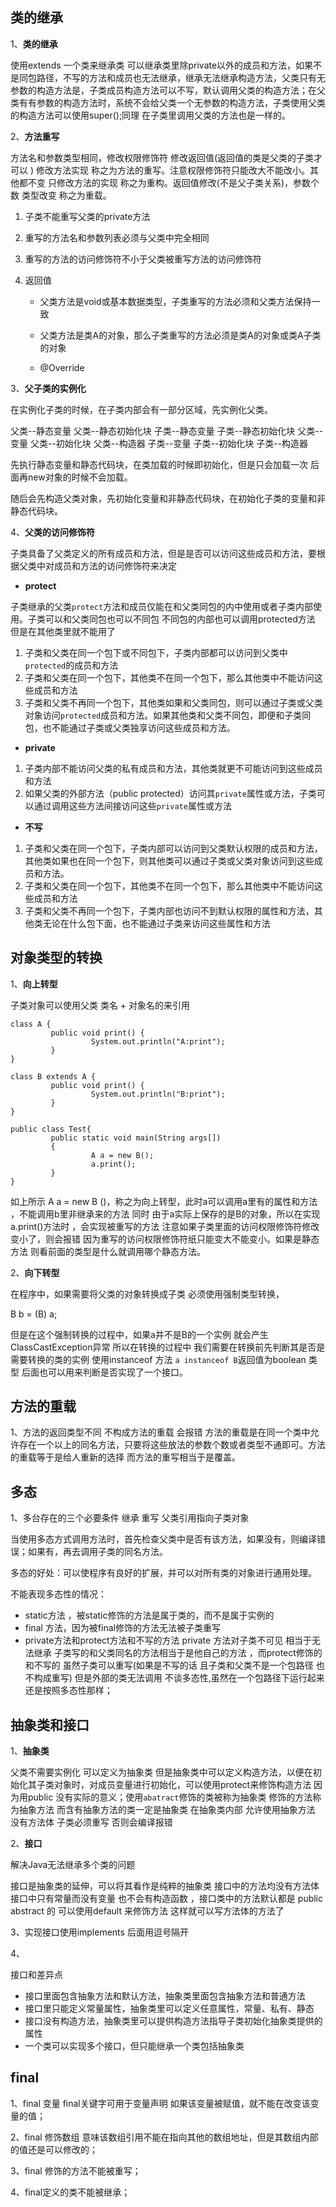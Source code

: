 ## 类的继承

1、**类的继承**

使用extends 一个类来继承类 可以继承类里除private以外的成员和方法，如果不是同包路径，不写的方法和成员也无法继承，继承无法继承构造方法，父类只有无参数的构造方法是，子类成员构造方法可以不写，默认调用父类的构造方法；在父类有有参数的构造方法时，系统不会给父类一个无参数的构造方法，子类使用父类的构造方法可以使用super();同理 在子类里调用父类的方法也是一样的。

2、**方法重写**

方法名和参数类型相同，修改权限修饰符 修改返回值(返回值的类是父类的子类才可以 ) 修改方法实现 称之为方法的重写。注意权限修饰符只能改大不能改小。其他都不变 只修改方法的实现 称之为重构。返回值修改(不是父子类关系)，参数个数 类型改变 称之为重载。

1. 子类不能重写父类的private方法

2. 重写的方法名和参数列表必须与父类中完全相同

3. 重写的方法的访问修饰符不小于父类被重写方法的访问修饰符

4. 返回值

   - 父类方法是void或基本数据类型，子类重写的方法必须和父类方法保持一致
   - 父类方法是类A的对象，那么子类重写的方法必须是类A的对象或类A子类的对象

   - @Override 

3、**父子类的实例化**

在实例化子类的时候，在子类内部会有一部分区域，先实例化父类。

父类--静态变量 
父类--静态初始化块 
子类--静态变量 
子类--静态初始化块 
父类--变量 
父类--初始化块 
父类--构造器 
子类--变量 
子类--初始化块 
子类--构造器 

先执行静态变量和静态代码块，在类加载的时候即初始化，但是只会加载一次 后面再new对象的时候不会加载。

随后会先构造父类对象，先初始化变量和非静态代码块，在初始化子类的变量和非静态代码块。

4、**父类的访问修饰符**

子类具备了父类定义的所有成员和方法，但是是否可以访问这些成员和方法，要根据父类中对成员和方法的访问修饰符来决定

- **protect**

​      子类继承的父类`protect`方法和成员仅能在和父类同包的内中使用或者子类内部使用。子类可以和父类同包也可以不同包 不同包的内部也可以调用protected方法 但是在其他类里就不能用了

1. 子类和父类在同一个包下或不同包下，子类内部都可以访问到父类中`protected`的成员和方法
2. 子类和父类在同一个包下，其他类不在同一个包下，那么其他类中不能访问这些成员和方法
3. 子类和父类不再同一个包下，其他类如果和父类同包，则可以通过子类或父类对象访问`protected`成员和方法。如果其他类和父类不同包，即便和子类同包，也不能通过子类或父类独享访问这些成员和方法。

- **private**

1. 子类内部不能访问父类的私有成员和方法，其他类就更不可能访问到这些成员和方法
2. 如果父类的外部方法（public protected）访问其`private`属性或方法，子类可以通过调用这些方法间接访问这些`private`属性或方法

- **不写**

1. 子类和父类在同一个包下，子类内部可以访问到父类默认权限的成员和方法，其他类如果也在同一个包下，则其他类可以通过子类或父类对象访问到这些成员和方法。
2. 子类和父类在同一个包下，其他类不在同一个包下，那么其他类中不能访问这些成员和方法
3. 子类和父类不再同一个包下，子类内部也访问不到默认权限的属性和方法，其他类无论在什么包下面，也不能通过子类来访问这些属性和方法

## 对象类型的转换

1、**向上转型**

子类对象可以使用父类 类名 + 对象名的来引用

```
class A {
         public void print() {
                  System.out.println("A:print");
         }
}

class B extends A {
         public void print() {        
                  System.out.println("B:print");
         }
}

public class Test{
         public static void main(String args[])
         {
                  A a = new B();         
                  a.print();
         }
}
```

如上所示 A a = new B ()，称之为向上转型，此时a可以调用a里有的属性和方法 ，不能调用b里非继承来的方法 同时 由于a实际上保存的是B的对象，所以在实现a.print()方法时 ，会实现被重写的方法 注意如果子类里面的访问权限修饰符修改变小了，则会报错 因为重写的访问权限修饰符纸只能变大不能变小。如果是静态方法 则看前面的类型是什么就调用哪个静态方法。

2、**向下转型**

在程序中，如果需要将父类的对象转换成子类 必须使用强制类型转换，

 B b = (B) a;

但是在这个强制转换的过程中，如果a并不是B的一个实例 就会产生ClassCastException异常 所以在转换的过程中 我们需要在转换前先判断其是否是需要转换的类的实例 使用instanceof 方法 `a instanceof B`返回值为boolean 类型 后面也可以用来判断是否实现了一个接口。



## 方法的重载

1、方法的返回类型不同 不构成方法的重载 会报错 方法的重载是在同一个类中允许存在一个以上的同名方法，只要将这些放法的参数个数或者类型不通即可。方法的重载等于是给人重新的选择 而方法的重写相当于是覆盖。



## 多态

1、多台存在的三个必要条件   继承 重写 父类引用指向子类对象

当使用多态方式调用方法时，首先检查父类中是否有该方法，如果没有，则编译错误；如果有，再去调用子类的同名方法。

多态的好处：可以使程序有良好的扩展，并可以对所有类的对象进行通用处理。

不能表现多态性的情况：

- static方法 ，被static修饰的方法是属于类的，而不是属于实例的
- final 方法，因为被final修饰的方法无法被子类重写
- private方法和protect方法和不写的方法 private 方法对子类不可见 相当于无法继承 子类写的和父类同名的方法相当于是他自己的方法 ，而protect修饰的和不写的 虽然子类可以重写(如果是不写的话 且子类和父类不是一个包路径 也不构成重写) 但是外部的类无法调用 不谈多态性,虽然在一个包路径下运行起来还是按照多态性那样；



## 抽象类和接口

1、**抽象类**

父类不需要实例化 可以定义为抽象类 但是抽象类中可以定义构造方法，以便在初始化其子类对象时，对成员变量进行初始化，可以使用protect来修饰构造方法 因为用public 没有实际的意义；使用`abatract`修饰的类被称为抽象类 修饰的方法称为抽象方法 而含有抽象方法的类一定是抽象类 在抽象类内部 允许使用抽象方法 没有方法体 子类必须重写 否则会编译报错

2、**接口**

解决Java无法继承多个类的问题

接口是抽象类的延伸，可以将其看作是纯粹的抽象类 接口中的方法均没有方法体 接口中只有常量而没有变量 也不会有构造函数 ，接口类中的方法默认都是 public abstract 的 可以使用default 来修饰方法 这样就可以写方法体的方法了

3、实现接口使用implements 后面用逗号隔开 

4、

接口和差异点

- 接口里面包含抽象方法和默认方法，抽象类里面包含抽象方法和普通方法
- 接口里只能定义常量属性，抽象类里可以定义任意属性，常量、私有、静态
- 接口没有构造方法，抽象类里可以提供构造方法指导子类初始化抽象类提供的属性
- 一个类可以实现多个接口，但只能继承一个类包括抽象类

## final

1、final 变量 final关键字可用于变量声明 如果该变量被赋值，就不能在改变该变量的值；

2、final 修饰数组 意味该数组引用不能在指向其他的数组地址，但是其数组内部的值还是可以修改的；

3、final 修饰的方法不能被重写；

4、final定义的类不能被继承；